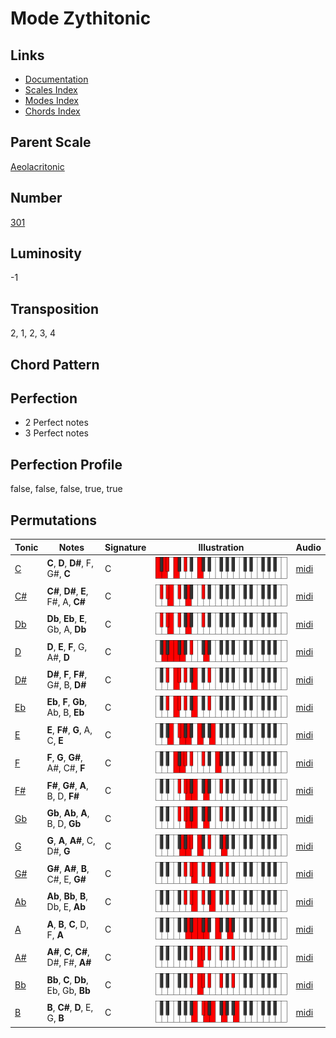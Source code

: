# Mode Zythitonic

## Links

- [Documentation](README.md)
- [Scales Index](Scales.md)
- [Modes Index](Modes.md)
- [Chords Index](Chords.md)

## Parent Scale

[Aeolacritonic](ScaleAeolacritonic.md)

## Number

[301](https://ianring.com/musictheory/scales/301)

## Luminosity

-1

## Transposition

2, 1, 2, 3, 4

## Chord Pattern



## Perfection

- 2 Perfect notes
- 3 Perfect notes

## Perfection Profile

false, false, false, true, true

## Permutations

| Tonic | Notes | Signature | Illustration | Audio |
|-------|-------|-----------|--------------|-------|
| [C](ModeCNaturalZythitonic.md) | **C**, **D**, **D#**, F, G#, **C** | C | ![CNaturalZythitonic](ModeCNaturalZythitonic.png) | [midi](https://github.com/edipermadi/music/blob/main/docs/ModeCNaturalZythitonic.mid?raw=true) |
| [C#](ModeCSharpZythitonic.md) | **C#**, **D#**, **E**, F#, A, **C#** | C | ![CSharpZythitonic](ModeCSharpZythitonic.png) | [midi](https://github.com/edipermadi/music/blob/main/docs/ModeCSharpZythitonic.mid?raw=true) |
| [Db](ModeDFlatZythitonic.md) | **Db**, **Eb**, **E**, Gb, A, **Db** | C | ![DFlatZythitonic](ModeDFlatZythitonic.png) | [midi](https://github.com/edipermadi/music/blob/main/docs/ModeDFlatZythitonic.mid?raw=true) |
| [D](ModeDNaturalZythitonic.md) | **D**, **E**, **F**, G, A#, **D** | C | ![DNaturalZythitonic](ModeDNaturalZythitonic.png) | [midi](https://github.com/edipermadi/music/blob/main/docs/ModeDNaturalZythitonic.mid?raw=true) |
| [D#](ModeDSharpZythitonic.md) | **D#**, **F**, **F#**, G#, B, **D#** | C | ![DSharpZythitonic](ModeDSharpZythitonic.png) | [midi](https://github.com/edipermadi/music/blob/main/docs/ModeDSharpZythitonic.mid?raw=true) |
| [Eb](ModeEFlatZythitonic.md) | **Eb**, **F**, **Gb**, Ab, B, **Eb** | C | ![EFlatZythitonic](ModeEFlatZythitonic.png) | [midi](https://github.com/edipermadi/music/blob/main/docs/ModeEFlatZythitonic.mid?raw=true) |
| [E](ModeENaturalZythitonic.md) | **E**, **F#**, **G**, A, C, **E** | C | ![ENaturalZythitonic](ModeENaturalZythitonic.png) | [midi](https://github.com/edipermadi/music/blob/main/docs/ModeENaturalZythitonic.mid?raw=true) |
| [F](ModeFNaturalZythitonic.md) | **F**, **G**, **G#**, A#, C#, **F** | C | ![FNaturalZythitonic](ModeFNaturalZythitonic.png) | [midi](https://github.com/edipermadi/music/blob/main/docs/ModeFNaturalZythitonic.mid?raw=true) |
| [F#](ModeFSharpZythitonic.md) | **F#**, **G#**, **A**, B, D, **F#** | C | ![FSharpZythitonic](ModeFSharpZythitonic.png) | [midi](https://github.com/edipermadi/music/blob/main/docs/ModeFSharpZythitonic.mid?raw=true) |
| [Gb](ModeGFlatZythitonic.md) | **Gb**, **Ab**, **A**, B, D, **Gb** | C | ![GFlatZythitonic](ModeGFlatZythitonic.png) | [midi](https://github.com/edipermadi/music/blob/main/docs/ModeGFlatZythitonic.mid?raw=true) |
| [G](ModeGNaturalZythitonic.md) | **G**, **A**, **A#**, C, D#, **G** | C | ![GNaturalZythitonic](ModeGNaturalZythitonic.png) | [midi](https://github.com/edipermadi/music/blob/main/docs/ModeGNaturalZythitonic.mid?raw=true) |
| [G#](ModeGSharpZythitonic.md) | **G#**, **A#**, **B**, C#, E, **G#** | C | ![GSharpZythitonic](ModeGSharpZythitonic.png) | [midi](https://github.com/edipermadi/music/blob/main/docs/ModeGSharpZythitonic.mid?raw=true) |
| [Ab](ModeAFlatZythitonic.md) | **Ab**, **Bb**, **B**, Db, E, **Ab** | C | ![AFlatZythitonic](ModeAFlatZythitonic.png) | [midi](https://github.com/edipermadi/music/blob/main/docs/ModeAFlatZythitonic.mid?raw=true) |
| [A](ModeANaturalZythitonic.md) | **A**, **B**, **C**, D, F, **A** | C | ![ANaturalZythitonic](ModeANaturalZythitonic.png) | [midi](https://github.com/edipermadi/music/blob/main/docs/ModeANaturalZythitonic.mid?raw=true) |
| [A#](ModeASharpZythitonic.md) | **A#**, **C**, **C#**, D#, F#, **A#** | C | ![ASharpZythitonic](ModeASharpZythitonic.png) | [midi](https://github.com/edipermadi/music/blob/main/docs/ModeASharpZythitonic.mid?raw=true) |
| [Bb](ModeBFlatZythitonic.md) | **Bb**, **C**, **Db**, Eb, Gb, **Bb** | C | ![BFlatZythitonic](ModeBFlatZythitonic.png) | [midi](https://github.com/edipermadi/music/blob/main/docs/ModeBFlatZythitonic.mid?raw=true) |
| [B](ModeBNaturalZythitonic.md) | **B**, **C#**, **D**, E, G, **B** | C | ![BNaturalZythitonic](ModeBNaturalZythitonic.png) | [midi](https://github.com/edipermadi/music/blob/main/docs/ModeBNaturalZythitonic.mid?raw=true) |
